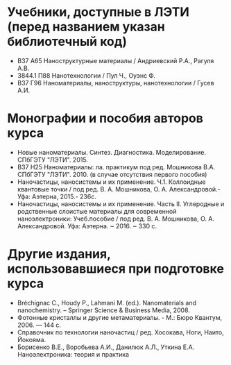 # Учебники, доступные в ЛЭТИ (перед названием указан библиотечный код)
- В37 А65 Наноструктурные материалы / Андриевский Р.А., Рагуля А.В.
- З844.1 П88 Нанотехнологии / Пул Ч., Оуэнс Ф.
- В37 Г96 Наноматериалы, наноструктуры, нанотехнологии / Гусев А.И.

# Монографии и пособия авторов курса
- Новые наноматериалы. Синтез. Диагностика. Моделирование. СПбГЭТУ "ЛЭТИ". 2015.
- В37 Н25 Наноматериалы: ла. практикум под ред. Мошникова В.А. СПбГЭТУ "ЛЭТИ". 2010. (в случае отсутствия первого пособия)
- Наночастицы, наносистемы и их применение. Ч.1. Коллоидные квантовые точки / под ред. В. А. Мошникова, О. А. Александровой.-Уфа: Аэтерна, 2015.- 236с.
- Наночастицы, наносистемы и их применение. Часть II. Углеродные и родственные слоистые материалы для современной наноэлектроники: Учеб.пособие / под ред. В. А. Мошникова, О. А. Александровой. Уфа: Аэтерна. ‒ 2016. ‒ 330 с.

# Другие издания, использовавшиеся при подготовке курса
- Bréchignac C., Houdy P., Lahmani M. (ed.). Nanomaterials and nanochemistry. – Springer Science & Business Media, 2008.
- Фотонные кристаллы и другие метаматериалы. - М.: Бюро Квантум, 2006. — 144 с.
- Справочник по технологии наночастиц / ред. Хосокава, Ноги, Наито, Йокояма. 
- Борисенко В.Е., Воробьева А.И., Данилюк А.Л., Уткина Е.А. Наноэлектроника: теория и практика